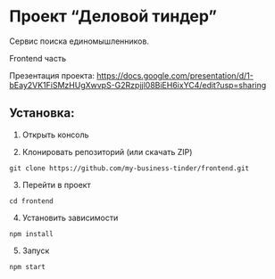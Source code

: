 # Проект “Деловой тиндер”
Сервис поиска единомышленников.  

Frontend часть  

Презентация проекта: https://docs.google.com/presentation/d/1-bEay2VK1FiSMzHUgXwvpS-G2Rzpjjl08BiEH6ixYC4/edit?usp=sharing

## Установка:

1. Открыть консоль

2. Клонировать репозиторий (или скачать ZIP)

```
git clone https://github.com/my-business-tinder/frontend.git
```

3. Перейти в проект

```
cd frontend
```

4. Установить зависимости

```
npm install
```

5. Запуск

```
npm start
```
